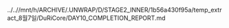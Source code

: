 ../..//mnt/h/ARCHIVE/.UNWRAP/D/STAGE2_INNER/1b56a430f95a/temp_extract_8월7일/DuRiCore/DAY10_COMPLETION_REPORT.md